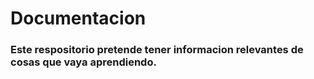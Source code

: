 # Documentacion

### Este respositorio pretende tener informacion relevantes de cosas que vaya aprendiendo.
